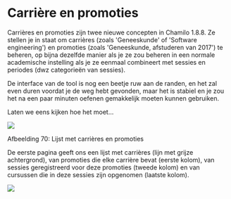 # Carrière en promoties

Carrières en promoties zijn twee nieuwe concepten in Chamilo 1.8.8. Ze stellen je in staat om carrières \(zoals 'Geneeskunde' of 'Software engineering'\) en promoties \(zoals 'Geneeskunde, afstuderen van 2017'\) te beheren, op bijna dezelfde manier als je ze zou beheren in een normale academische instelling als je ze eenmaal combineert met sessies en periodes \(dwz categorieën van sessies\).

De interface van de tool is nog een beetje ruw aan de randen, en het zal even duren voordat je de weg hebt gevonden, maar het is stabiel en je zou het na een paar minuten oefenen gemakkelijk moeten kunnen gebruiken.

Laten we eens kijken hoe het moet...

![](../../../.gitbook/assets/graficos85%20%281%29.png)

Afbeelding 70: Lijst met carrières en promoties

De eerste pagina geeft ons een lijst met carrières \(lijn met grijze achtergrond\), van promoties die elke carrière bevat \(eerste kolom\), van sessies geregistreerd voor deze promoties \(tweede kolom\) en van cursussen die in deze sessies zijn opgenomen \(laatste kolom\).

![](../../../.gitbook/assets/graficos86%20%281%29.png)
